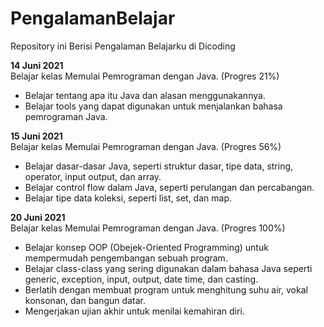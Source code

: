 # PengalamanBelajar
Repository ini Berisi Pengalaman Belajarku di Dicoding

**14 Juni 2021**  
Belajar kelas Memulai Pemrograman dengan Java. (Progres 21%)
  * Belajar tentang apa itu Java dan alasan menggunakannya.
  * Belajar tools yang dapat digunakan untuk menjalankan bahasa pemrograman Java.

**15 Juni 2021**  
Belajar kelas Memulai Pemrograman dengan Java. (Progres 56%)
  * Belajar dasar-dasar Java, seperti struktur dasar, tipe data, string, operator, input output, dan array.
  * Belajar control flow dalam Java, seperti perulangan dan percabangan.
  * Belajar tipe data koleksi, seperti list, set, dan map.

**20 Juni 2021**  
Belajar kelas Memulai Pemrograman dengan Java. (Progres 100%)
  * Belajar konsep OOP (Obejek-Oriented Programming) untuk mempermudah pengembangan sebuah program.
  * Belajar class-class yang sering digunakan dalam bahasa Java seperti generic, exception, input, output, date time, dan casting.
  * Berlatih dengan membuat program untuk menghitung suhu air, vokal konsonan, dan bangun datar.
  * Mengerjakan ujian akhir untuk menilai kemahiran diri.
